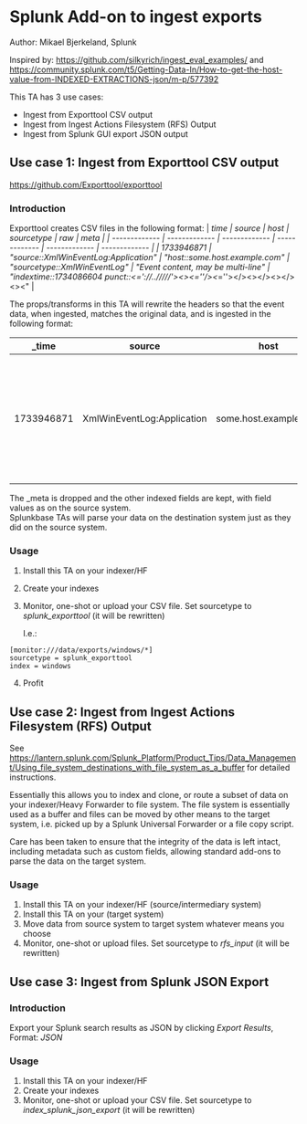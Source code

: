 # Splunk Add-on to ingest exports

Author: Mikael Bjerkeland, Splunk

Inspired by: https://github.com/silkyrich/ingest_eval_examples/ and https://community.splunk.com/t5/Getting-Data-In/How-to-get-the-host-value-from-INDEXED-EXTRACTIONS-json/m-p/577392

This TA has 3 use cases:
* Ingest from Exporttool CSV output
* Ingest from Ingest Actions Filesystem (RFS) Output
* Ingest from Splunk GUI export JSON output

## Use case 1: Ingest from Exporttool CSV output
https://github.com/Exporttool/exporttool

### Introduction
Exporttool creates CSV files in the following format:
| _time | source | host | sourcetype | _raw | _meta |
| ------------- | ------------- | ------------- | ------------- | ------------- | ------------- |
| 1733946871 | "source::XmlWinEventLog:Application" | "host::some.host.example.com" | "sourcetype::XmlWinEventLog" | "Event content, may be multi-line" | "_indextime::1734086604 punct::<_='://../////'><><_='___'/><_=''></><></><></><><" |

The props/transforms in this TA will rewrite the headers so that the event data, when ingested, matches the original data, and is ingested in the following format:

| _time | source | host | sourcetype | _raw |
| ------------- | ------------- | ------------- | ------------- | ------------- |
| 1733946871 | XmlWinEventLog:Application | some.host.example.com | XmlWinEventLog | Event content, may be multi-line, may contain any kind of special character like " etc |

The _meta is dropped and the other indexed fields are kept, with field values as on the source system.  
Splunkbase TAs will parse your data on the destination system just as they did on the source system.

### Usage

1. Install this TA on your indexer/HF
2. Create your indexes
3. Monitor, one-shot or upload your CSV file. Set sourcetype to *splunk_exporttool* (it will be rewritten)

   I.e.:
```
[monitor:///data/exports/windows/*]
sourcetype = splunk_exporttool
index = windows
```
4. Profit

## Use case 2: Ingest from Ingest Actions Filesystem (RFS) Output
See https://lantern.splunk.com/Splunk_Platform/Product_Tips/Data_Management/Using_file_system_destinations_with_file_system_as_a_buffer for detailed instructions.

Essentially this allows you to index and clone, or route a subset of data on your indexer/Heavy Forwarder to file system. The file system is essentially used as a buffer and files can be moved by other means to the target system, i.e. picked up by a Splunk Universal Forwarder or a file copy script.

Care has been taken to ensure that the integrity of the data is left intact, including metadata such as custom fields, allowing standard add-ons to parse the data on the target system.

### Usage
1. Install this TA on your indexer/HF (source/intermediary system)
2. Install this TA on your (target system)
3. Move data from source system to target system whatever means you choose
4. Monitor, one-shot or upload files. Set sourcetype to *rfs_input* (it will be rewritten)


## Use case 3: Ingest from Splunk JSON Export

### Introduction

Export your Splunk search results as JSON by clicking *Export Results*, Format: *JSON*

### Usage

1. Install this TA on your indexer/HF
2. Create your indexes
3. Monitor, one-shot or upload your CSV file. Set sourcetype to *index_splunk_json_export* (it will be rewritten)

